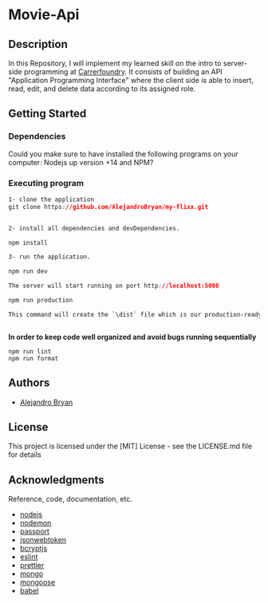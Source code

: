 
# Movie-Api

## Description 
In this Repository, I will implement my learned skill on the intro to server-side programming at [Carrerfoundry](https://careerfoundry.com). It consists of building an API "Application Programming Interface" where the client side is able to insert, read, edit, and delete data according to its assigned role.

## Getting Started

### Dependencies
Could you make sure to have installed the following programs on your computer: Nodejs up version +14 and NPM? 

### Executing program

```css
1- clone the application
git clone https://github.com/AlejandroBryan/my-flixx.git


2- install all dependencies and devDependencies.

npm install 

3- run the application. 

npm run dev

The server will start running on port http://localhost:5000

npm run production

This command will create the `\dist` file which is our production-ready code.



```
**In order to keep code well organized and avoid bugs running sequentially**
```
npm run lint 
npm run format

```


## Authors

* [Alejandro Bryan](https://alejandrobryan.com/)

## License

This project is licensed under the [MIT] License - see the LICENSE.md file for details

## Acknowledgments

Reference, code, documentation, etc.
* [nodejs](https://nodejs.org/en/)
* [nodemon](https://nodemon.io/)
* [passport](https://www.passportjs.org/) 
* [jsonwebtoken](https://www.npmjs.com/package/jsonwebtoken)
* [bcryptjs](https://www.npmjs.com/package/bcryptjs)
* [eslint](https://eslint.org/)
* [prettier](https://prettier.io/)
* [mongo](https://mongodb.com/)
* [mongoose](https://mongoosejs.com/)
* [babel](https://babeljs.io/)


